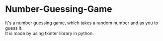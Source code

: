 # Number-Guessing-Game
It's a number guessing game, which takes a random number and as you to guess it. <br>
It is made by using tkinter library in python.
